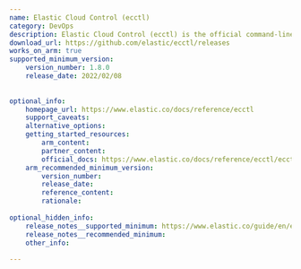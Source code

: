 ```yaml
---
name: Elastic Cloud Control (ecctl)
category: DevOps
description: Elastic Cloud Control (ecctl) is the official command-line interface for Elastic Cloud and Elastic Cloud Enterprise (ECE) APIs, designed to simplify and automate cluster and deployment operations. It streamlines common tasks, supports automation of the deployment lifecycle, and enables seamless integration with other tools.
download_url: https://github.com/elastic/ecctl/releases
works_on_arm: true
supported_minimum_version:
    version_number: 1.8.0
    release_date: 2022/02/08
 
 
optional_info:
    homepage_url: https://www.elastic.co/docs/reference/ecctl
    support_caveats:
    alternative_options:
    getting_started_resources:
        arm_content:
        partner_content:
        official_docs: https://www.elastic.co/docs/reference/ecctl/ecctl-configuring
    arm_recommended_minimum_version:
        version_number:
        release_date:
        reference_content:
        rationale:
 
optional_hidden_info:
    release_notes__supported_minimum: https://www.elastic.co/guide/en/ecctl/1.8/ecctl-release-notes-v1.8.0.html#ecctl-release-notes-v1.8.0-changelog
    release_notes__recommended_minimum:
    other_info:
 
---
```

